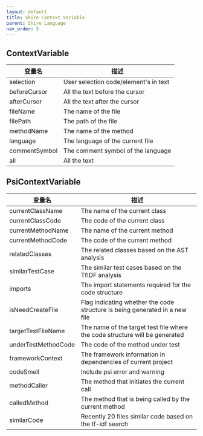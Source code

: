 ```yaml
---
layout: default
title: Shire Context Variable
parent: Shire Language
nav_order: 5
---
```


## ContextVariable

| 变量名           | 描述                                    |
|---------------|---------------------------------------|
| selection     | User selection code/element's in text |
| beforeCursor  | All the text before the cursor        |
| afterCursor   | All the text after the cursor         |
| fileName      | The name of the file                  |
| filePath      | The path of the file                  |
| methodName    | The name of the method                |
| language      | The language of the current file      |
| commentSymbol | The comment symbol of the language    |
| all           | All the text                          |

## PsiContextVariable

| 变量名                 | 描述                                                                          |
|---------------------|-----------------------------------------------------------------------------|
| currentClassName    | The name of the current class                                               |
| currentClassCode    | The code of the current class                                               |
| currentMethodName   | The name of the current method                                              |
| currentMethodCode   | The code of the current method                                              |
| relatedClasses      | The related classes based on the AST analysis                               |
| similarTestCase     | The similar test cases based on the TfIDF analysis                          |
| imports             | The import statements required for the code structure                       |
| isNeedCreateFile    | Flag indicating whether the code structure is being generated in a new file |
| targetTestFileName  | The name of the target test file where the code structure will be generated |
| underTestMethodCode | The code of the method under test                                           |
| frameworkContext    | The framework information in dependencies of current project                |
| codeSmell           | Include psi error and warning                                               |
| methodCaller        | The method that initiates the current call                                  |
| calledMethod        | The method that is being called by the current method                       |
| similarCode         | Recently 20 files similar code based on the tf-idf search                   |

